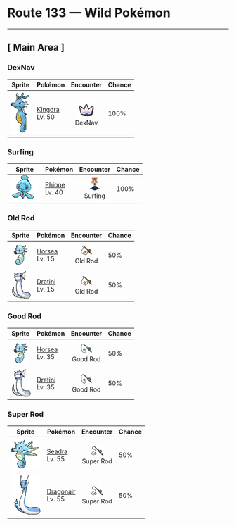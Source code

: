 # Route 133 — Wild Pokémon

---

## [ Main Area ]

### DexNav

| Sprite | Pokémon | Encounter | Chance |
|:------:|---------|:---------:|--------|
| ![Kingdra](../../assets/sprites/kingdra/front.gif "Kingdra: Kingdra sleeps on the seafloor where it is otherwise devoid of life. When a storm arrives, the Pokémon is said to awaken and wander about in search of prey.") | [Kingdra](../../pokemon/kingdra.md/)<br>Lv. 50 | ![DexNav](../../assets/encounter_types/dexnav.png "DexNav")<br>DexNav | 100% |

### Surfing

| Sprite | Pokémon | Encounter | Chance |
|:------:|---------|:---------:|--------|
| ![Phione](../../assets/sprites/phione/front.gif "Phione: It drifts in warm seas. It always returns to where it was born, no matter how far it may have drifted.") | [Phione](../../pokemon/phione.md/)<br>Lv. 40 | ![Surfing](../../assets/encounter_types/surfing.png "Surfing")<br>Surfing | 100% |

### Old Rod

| Sprite | Pokémon | Encounter | Chance |
|:------:|---------|:---------:|--------|
| ![Horsea](../../assets/sprites/horsea/front.gif "Horsea: If Horsea senses danger, it will reflexively spray a dense black ink from its mouth and try to escape. This Pokémon swims by cleverly flapping the fin on its back.") | [Horsea](../../pokemon/horsea.md/)<br>Lv. 15 | ![Old Rod](../../assets/encounter_types/old_rod.png "Old Rod")<br>Old Rod | 50% |
| ![Dratini](../../assets/sprites/dratini/front.gif "Dratini: Dratini continually molts and sloughs off its old skin. It does so because the life energy within its body steadily builds to reach uncontrollable levels.") | [Dratini](../../pokemon/dratini.md/)<br>Lv. 15 | ![Old Rod](../../assets/encounter_types/old_rod.png "Old Rod")<br>Old Rod | 50% |

### Good Rod

| Sprite | Pokémon | Encounter | Chance |
|:------:|---------|:---------:|--------|
| ![Horsea](../../assets/sprites/horsea/front.gif "Horsea: If Horsea senses danger, it will reflexively spray a dense black ink from its mouth and try to escape. This Pokémon swims by cleverly flapping the fin on its back.") | [Horsea](../../pokemon/horsea.md/)<br>Lv. 35 | ![Good Rod](../../assets/encounter_types/good_rod.png "Good Rod")<br>Good Rod | 50% |
| ![Dratini](../../assets/sprites/dratini/front.gif "Dratini: Dratini continually molts and sloughs off its old skin. It does so because the life energy within its body steadily builds to reach uncontrollable levels.") | [Dratini](../../pokemon/dratini.md/)<br>Lv. 35 | ![Good Rod](../../assets/encounter_types/good_rod.png "Good Rod")<br>Good Rod | 50% |

### Super Rod

| Sprite | Pokémon | Encounter | Chance |
|:------:|---------|:---------:|--------|
| ![Seadra](../../assets/sprites/seadra/front.gif "Seadra: Seadra generates whirlpools by spinning its body. The whirlpools are strong enough to swallow even fishing boats. This Pokémon weakens prey with these currents, then swallows it whole.") | [Seadra](../../pokemon/seadra.md/)<br>Lv. 55 | ![Super Rod](../../assets/encounter_types/super_rod.png "Super Rod")<br>Super Rod | 50% |
| ![Dragonair](../../assets/sprites/dragonair/front.gif "Dragonair: Dragonair stores an enormous amount of energy inside its body. It is said to alter weather conditions in its vicinity by discharging energy from the crystals on its neck and tail.") | [Dragonair](../../pokemon/dragonair.md/)<br>Lv. 55 | ![Super Rod](../../assets/encounter_types/super_rod.png "Super Rod")<br>Super Rod | 50% |

